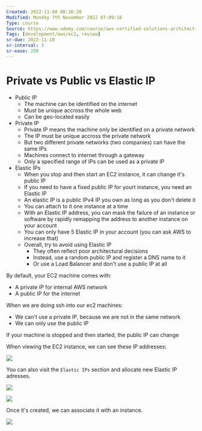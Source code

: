 ```yaml
---
Created: 2022-11-08 08:36:20
Modified: Monday 7th November 2022 07:09:16
Type: course
Source: https://www.udemy.com/course/aws-certified-solutions-architect-associate-saa-c01/?xref=E0Aed11STH4LPUQvCz0GJFABTmM=
Tags: [development/aws/ec2, review]
sr-due: 2022-11-10
sr-interval: 3
sr-ease: 250
---
```


# Private vs Public vs Elastic IP

- Public IP
    - The machine can be identified on the internet
    - Must be unique accross the whole web
    - Can be geo-located easily
- Private IP
    - Private IP means the machine only be identified on a private network
    - The IP must be unique accross the private network
    - But two different private networks (two companies) can have the same IPs
    - Machines connect to internet through a gateway
    - Only a specified range of IPs can be used as a private IP
- Elastic IPs
    - When you stop and then start an EC2 instance, it can change it's public IP
    - If you need to have a fixed public IP for yourt instance, you need an Elastic IP
    - An elastic IP is a public IPv4 IP you own as long as you don't delete it
    - You can attach to it one instance at a time
    - With an Elastic IP address, you can mask the failure of an instance or software by rapidly remapping the address to another instance on your account
    - You can only have 5 Elastic IP in your account (you can ask AWS to increase that)
    - Overall, try to avoid using Elastic IP
        - They often reflect poor architectural decisions
        - Instead, use a random public IP and register a DNS name to it
        - Or use a Load Balancer and don't use a public IP at all

By default, your EC2 machine comes with:
- A private IP for internal AWS network
- A public IP for the internet

When we are doing ssh into our ec2 machines:
- We can't use a private IP, because we are not in the same network
- We can only use the public IP

If your machine is stopped and then started, the public IP can change

When viewing the EC2 instance, we can see these IP addresses:

![](../../../images/2019-11-22-11-57-46.png)

You can also visit the `Elastic IPs` section and allocate new Elastic IP adresses.

![](../../../images/2019-11-22-11-58-28.png)

![](../../../images/2019-11-22-11-58-44.png)

Once it's created, we can associate it with an instance.

![](../../../images/2019-11-22-11-59-31.png)